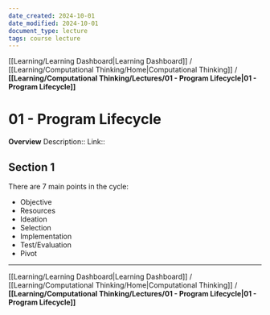 ```yaml
---
date_created: 2024-10-01
date_modified: 2024-10-01
document_type: lecture
tags: course lecture
---
```

[[Learning/Learning Dashboard|Learning Dashboard]] / [[Learning/Computational Thinking/Home|Computational Thinking]] / **[[Learning/Computational Thinking/Lectures/01 - Program Lifecycle|01 - Program Lifecycle]]**
# 01 - Program Lifecycle
**Overview**
Description:: 
Link:: 

## Section 1

There are 7 main points in the cycle:
- Objective
- Resources
- Ideation
- Selection
- Implementation
- Test/Evaluation
- Pivot

---
[[Learning/Learning Dashboard|Learning Dashboard]] / [[Learning/Computational Thinking/Home|Computational Thinking]] / **[[Learning/Computational Thinking/Lectures/01 - Program Lifecycle|01 - Program Lifecycle]]**

